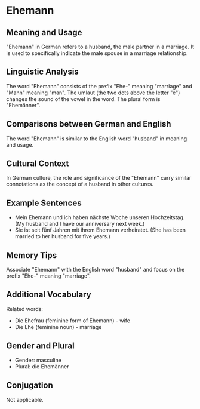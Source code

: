 # Ehemann
## Meaning and Usage
"Ehemann" in German refers to a husband, the male partner in a marriage. It is used to specifically indicate the male spouse in a marriage relationship.

## Linguistic Analysis
The word "Ehemann" consists of the prefix "Ehe-" meaning "marriage" and "Mann" meaning "man". The umlaut (the two dots above the letter "e") changes the sound of the vowel in the word. The plural form is "Ehemänner".

## Comparisons between German and English
The word "Ehemann" is similar to the English word "husband" in meaning and usage.

## Cultural Context
In German culture, the role and significance of the "Ehemann" carry similar connotations as the concept of a husband in other cultures.

## Example Sentences
- Mein Ehemann und ich haben nächste Woche unseren Hochzeitstag. (My husband and I have our anniversary next week.)
- Sie ist seit fünf Jahren mit ihrem Ehemann verheiratet. (She has been married to her husband for five years.)

## Memory Tips
Associate "Ehemann" with the English word "husband" and focus on the prefix "Ehe-" meaning "marriage".

## Additional Vocabulary
Related words:
- Die Ehefrau (feminine form of Ehemann) - wife
- Die Ehe (feminine noun) - marriage

## Gender and Plural
- Gender: masculine
- Plural: die Ehemänner

## Conjugation
Not applicable.